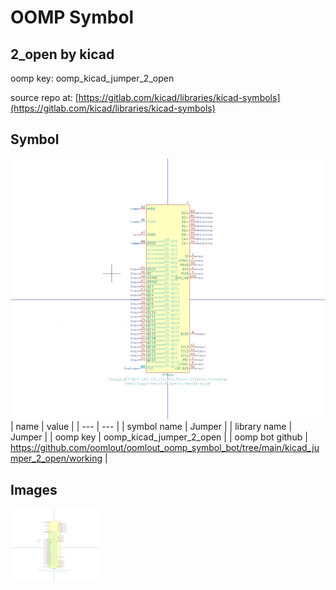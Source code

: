 # OOMP Symbol  
## 2_open  by kicad  
  
oomp key: oomp_kicad_jumper_2_open  
  
source repo at: [https://gitlab.com/kicad/libraries/kicad-symbols](https://gitlab.com/kicad/libraries/kicad-symbols)  
## Symbol  
  
[![working.png](working_600.png)](working.png)  
| name | value | 
| --- | --- | 
| symbol name | Jumper | 
| library name | Jumper | 
| oomp key | oomp_kicad_jumper_2_open | 
| oomp bot github | https://github.com/oomlout/oomlout_oomp_symbol_bot/tree/main/kicad_jumper_2_open/working | 
## Images  
  
[![working.png](working_140.png)](working.png)  
